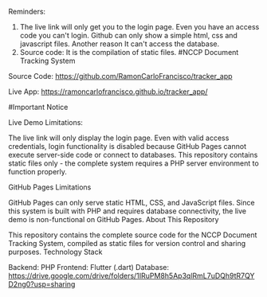 

Reminders: 
1. The live link will only get you to the login page. Even you have an access code you can't login. Github can only show a simple html, css and javascript files. Another reason It can't access the database. 
2. Source code: It is the compilation of static files. 
#NCCP Document Tracking System

Source Code: https://github.com/RamonCarloFrancisco/tracker_app

Live App: https://ramoncarlofrancisco.github.io/tracker_app/

#Important Notice

Live Demo Limitations:

The live link will only display the login page. Even with valid access credentials, login functionality is disabled because GitHub Pages cannot execute server-side code or connect to databases.
This repository contains static files only - the complete system requires a PHP server environment to function properly.

GitHub Pages Limitations

GitHub Pages can only serve static HTML, CSS, and JavaScript files. Since this system is built with PHP and requires database connectivity, the live demo is non-functional on GitHub Pages.
About This Repository

This repository contains the complete source code for the NCCP Document Tracking System, compiled as static files for version control and sharing purposes.
Technology Stack

Backend: PHP
Frontend: Flutter (.dart)
Database: https://drive.google.com/drive/folders/1IRuPM8h5Ap3qlRmL7uDQh9tR7QYD2ng0?usp=sharing
